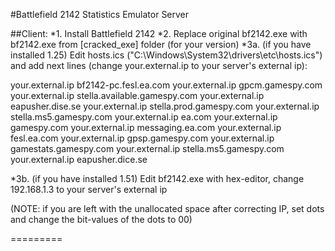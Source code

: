 #Battlefield 2142 Statistics Emulator Server

##Client:
*1. Install Battlefield 2142
*2. Replace original bf2142.exe with bf2142.exe from [cracked_exe] folder (for your version)
*3a. (if you have installed 1.25) Edit hosts.ics ("С:\Windows\System32\drivers\etc\hosts.ics") and add next lines (сhange your.external.ip to your server's external ip):

your.external.ip bf2142-pc.fesl.ea.com
your.external.ip gpcm.gamespy.com
your.external.ip stella.available.gamespy.com
your.external.ip eapusher.dise.se
your.external.ip stella.prod.gamespy.com
your.external.ip stella.ms5.gamespy.com
your.external.ip ea.com
your.external.ip gamespy.com
your.external.ip messaging.ea.com
your.external.ip fesl.ea.com
your.external.ip gpsp.gamespy.com
your.external.ip gamestats.gamespy.com
your.external.ip stella.ms5.gamespy.com
your.external.ip eapusher.dice.se

*3b. (if you have installed 1.51) Edit bf2142.exe with hex-editor, change 192.168.1.3 to your server's external ip

(NOTE: if you are left with the unallocated space after correcting IP, set dots and change the bit-values ​​of the dots to 00)

=========

